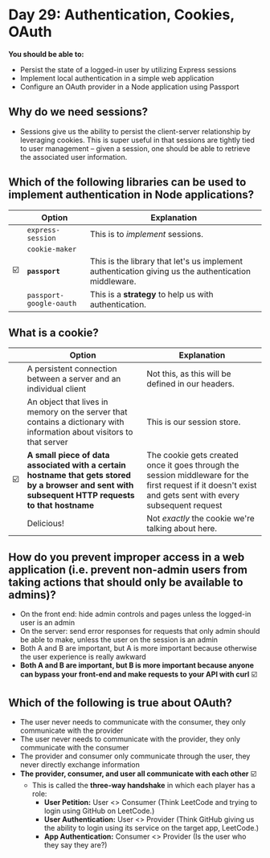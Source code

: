 # Day 29: Authentication, Cookies, OAuth

**You should be able to:**
- Persist the state of a logged-in user by utilizing Express sessions
- Implement local authentication in a simple web application
- Configure an OAuth provider in a Node application using Passport


## Why do we need sessions?

- Sessions give us the ability to persist the client-server relationship by leveraging cookies. This is super useful in that sessions are tightly tied to user management – given a session, one should be able to retrieve the associated user information.


## Which of the following libraries can be used to implement authentication in Node applications?

|   | Option | Explanation |
| - | ------ | ----------- |
|   | `express-session` | This is to _implement_ sessions. |
|   | `cookie-maker` | |
| ☑️ | **`passport`** | This is the library that let's us implement authentication giving us the authentication middleware. |
|   | `passport-google-oauth` | This is a **strategy** to help us with authentication. |


## What is a cookie?

|   | Option | Explanation |
| - | ------ | ----------- |
|   | A persistent connection between a server and an individual client | Not this, as this will be defined in our headers. |
|   | An object that lives in memory on the server that contains a dictionary with information about visitors to that server | This is our session store. |
| ☑️ | **A small piece of data associated with a certain hostname that gets stored by a browser and sent with subsequent HTTP requests to that hostname** | The cookie gets created once it goes through the session middleware for the first request if it doesn't exist and gets sent with every subsequent request |
|   | Delicious! | Not _exactly_ the cookie we're talking about here. |


## How do you prevent improper access in a web application (i.e. prevent non-admin users from taking actions that should only be available to admins)?

- On the front end: hide admin controls and pages unless the logged-in user is an admin
- On the server: send error responses for requests that only admin should be able to make, unless the user on the session is an admin
- Both A and B are important, but A is more important because otherwise the user experience is really awkward
- **Both A and B are important, but B is more important because anyone can bypass your front-end and make requests to your API with curl** ☑️


## Which of the following is true about OAuth?

- The user never needs to communicate with the consumer, they only communicate with the provider
- The user never needs to communicate with the provider, they only communicate with the consumer
- The provider and consumer only communicate through the user, they never directly exchange information
- **The provider, consumer, and user all communicate with each other** ☑️
  - This is called the **three-way handshake** in which each player has a role:
    - **User Petition:** User <> Consumer (Think LeetCode and trying to login using GitHub on LeetCode.)
    - **User Authentication:**  User <> Provider (Think GitHub giving us the ability to login using its service on the target app, LeetCode.)
    - **App Authentication:** Consumer <> Provider (Is the user who they say they are?)
